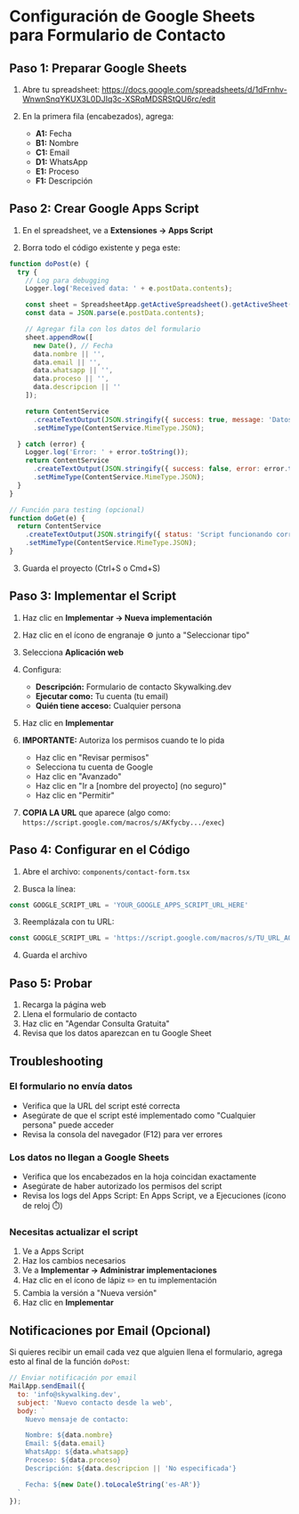 # Configuración de Google Sheets para Formulario de Contacto

## Paso 1: Preparar Google Sheets

1. Abre tu spreadsheet: https://docs.google.com/spreadsheets/d/1dFrnhv-WnwnSnqYKUX3L0DJIq3c-XSRqMDSRStQU6rc/edit

2. En la primera fila (encabezados), agrega:
   - **A1:** Fecha
   - **B1:** Nombre
   - **C1:** Email
   - **D1:** WhatsApp
   - **E1:** Proceso
   - **F1:** Descripción

## Paso 2: Crear Google Apps Script

1. En el spreadsheet, ve a **Extensiones → Apps Script**

2. Borra todo el código existente y pega este:

```javascript
function doPost(e) {
  try {
    // Log para debugging
    Logger.log('Received data: ' + e.postData.contents);

    const sheet = SpreadsheetApp.getActiveSpreadsheet().getActiveSheet();
    const data = JSON.parse(e.postData.contents);

    // Agregar fila con los datos del formulario
    sheet.appendRow([
      new Date(), // Fecha
      data.nombre || '',
      data.email || '',
      data.whatsapp || '',
      data.proceso || '',
      data.descripcion || ''
    ]);

    return ContentService
      .createTextOutput(JSON.stringify({ success: true, message: 'Datos guardados correctamente' }))
      .setMimeType(ContentService.MimeType.JSON);

  } catch (error) {
    Logger.log('Error: ' + error.toString());
    return ContentService
      .createTextOutput(JSON.stringify({ success: false, error: error.toString() }))
      .setMimeType(ContentService.MimeType.JSON);
  }
}

// Función para testing (opcional)
function doGet(e) {
  return ContentService
    .createTextOutput(JSON.stringify({ status: 'Script funcionando correctamente' }))
    .setMimeType(ContentService.MimeType.JSON);
}
```

3. Guarda el proyecto (Ctrl+S o Cmd+S)

## Paso 3: Implementar el Script

1. Haz clic en **Implementar → Nueva implementación**

2. Haz clic en el ícono de engranaje ⚙️ junto a "Seleccionar tipo"

3. Selecciona **Aplicación web**

4. Configura:
   - **Descripción:** Formulario de contacto Skywalking.dev
   - **Ejecutar como:** Tu cuenta (tu email)
   - **Quién tiene acceso:** Cualquier persona

5. Haz clic en **Implementar**

6. **IMPORTANTE:** Autoriza los permisos cuando te lo pida
   - Haz clic en "Revisar permisos"
   - Selecciona tu cuenta de Google
   - Haz clic en "Avanzado"
   - Haz clic en "Ir a [nombre del proyecto] (no seguro)"
   - Haz clic en "Permitir"

7. **COPIA LA URL** que aparece (algo como: `https://script.google.com/macros/s/AKfycby.../exec`)

## Paso 4: Configurar en el Código

1. Abre el archivo: `components/contact-form.tsx`

2. Busca la línea:
```typescript
const GOOGLE_SCRIPT_URL = 'YOUR_GOOGLE_APPS_SCRIPT_URL_HERE'
```

3. Reemplázala con tu URL:
```typescript
const GOOGLE_SCRIPT_URL = 'https://script.google.com/macros/s/TU_URL_AQUI/exec'
```

4. Guarda el archivo

## Paso 5: Probar

1. Recarga la página web
2. Llena el formulario de contacto
3. Haz clic en "Agendar Consulta Gratuita"
4. Revisa que los datos aparezcan en tu Google Sheet

## Troubleshooting

### El formulario no envía datos

- Verifica que la URL del script esté correcta
- Asegúrate de que el script esté implementado como "Cualquier persona" puede acceder
- Revisa la consola del navegador (F12) para ver errores

### Los datos no llegan a Google Sheets

- Verifica que los encabezados en la hoja coincidan exactamente
- Asegúrate de haber autorizado los permisos del script
- Revisa los logs del Apps Script: En Apps Script, ve a Ejecuciones (ícono de reloj ⏱️)

### Necesitas actualizar el script

1. Ve a Apps Script
2. Haz los cambios necesarios
3. Ve a **Implementar → Administrar implementaciones**
4. Haz clic en el ícono de lápiz ✏️ en tu implementación
5. Cambia la versión a "Nueva versión"
6. Haz clic en **Implementar**

## Notificaciones por Email (Opcional)

Si quieres recibir un email cada vez que alguien llena el formulario, agrega esto al final de la función `doPost`:

```javascript
// Enviar notificación por email
MailApp.sendEmail({
  to: 'info@skywalking.dev',
  subject: 'Nuevo contacto desde la web',
  body: `
    Nuevo mensaje de contacto:

    Nombre: ${data.nombre}
    Email: ${data.email}
    WhatsApp: ${data.whatsapp}
    Proceso: ${data.proceso}
    Descripción: ${data.descripcion || 'No especificada'}

    Fecha: ${new Date().toLocaleString('es-AR')}
  `
});
```
